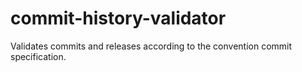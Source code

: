 # commit-history-validator
Validates commits and releases according to the convention commit specification.
